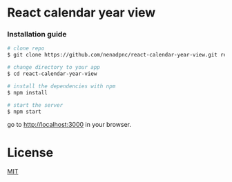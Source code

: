 # React calendar year view

### Installation guide

```bash
# clone repo
$ git clone https://github.com/nenadpnc/react-calendar-year-view.git react-calendar-year-view

# change directory to your app
$ cd react-calendar-year-view

# install the dependencies with npm
$ npm install

# start the server
$ npm start
```
go to [http://localhost:3000](http://localhost:3000) in your browser.


# License

[MIT](/LICENSE)